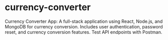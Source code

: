 # currency-converter
Currency Converter App: A full-stack application using React, Node.js, and MongoDB for currency conversion. Includes user authentication, password reset, and currency conversion features. Test API endpoints with Postman.
